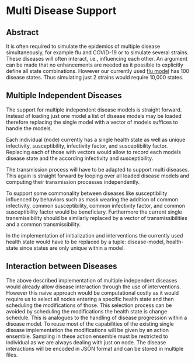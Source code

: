 # Multi Disease Support

## Abstract
It is often required to simulate the epidemics of multiple disease simultaneously, for example flu and COVID-19 or to simulate several strains. 
These diseases will often interact, i.e., influencing each other. An argument can be made that no enhancements are needed as it possible to explicitly 
define all state combinations. However our currently used [flu model](https://github.com/NSSAC/smh-flu-usa-epihiper/blob/main/model/stomp.json) has 100 disease states. Thus simulating just 2 strains would require 10,000 states.  

## Multiple Independent Diseases
The support for multiple independent disease models is straight forward. Instead of loading just one model a list of disease models may be loaded therefore replacing the single model with a vector of models suffices to handle the models.

Each individual (node) currently has a single health state as well as unique infectivity, susceptibility, infectivity factor, and susceptibility factor. Replacing each of those with vectors would allow to record each models disease state and the according infectivity and susceptibility.

The transmission process will have to be adapted to support multi diseases. This again is straight forward by looping over all loaded disease models and computing their transmission processes independently.

To support some commonality between diseases like susceptibility influenced by behaviors such as mask wearing the addition of common infectivity, common susceptibility, common infectivity factor, and common susceptibility factor would be beneficiary. Furthermore the current single transmissibility should be similarly replaced by a vector of transmissibilities and a common transmissibility.

In the implementation of initialization and interventions the currently used health state would have to be replaced by a tuple: disease-model, health-state since states are only unique within a model.

## Interaction between Diseases
The above described implementation of multiple independent diseases would already allow disease interaction through the use of interventions. However this naive approach would be computational costly as it would require us to select all nodes entering a specific health state and then scheduling the modifications of those. This selection process can be avoided by scheduling the modifications the health state is change schedule. This is analogues to the handling  of disease progression within a disease model. To reuse most of the capabilities of the existing single disease implementation the modifications will be given by an action ensemble. Sampling in these action ensemble must be restricted to individual as we are always dealing with just on node. The disease interactions will be encoded in JSON format and can be stored in multiple files.